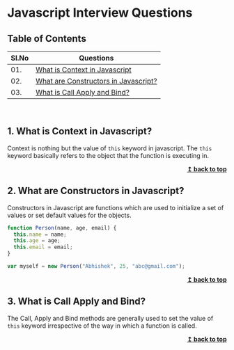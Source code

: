 # Javascript Interview Questions

## Table of Contents

| Sl.No | Questions                                                                      |
| ----- | ------------------------------------------------------------------------------ |
| 01.   | [What is Context in Javascript](#what-is-context-in-javascipt)               |
| 02.   | [What are Constructors in Javascript?](#what-are-constructors-in-javascript) |
| 03.   | [What is Call Apply and Bind?](#what-is-call-apply-and-bind)                 |

<br/>

## 1. What is Context in Javascript?

Context is nothing but the value of `this` keyword in javascript. The `this` keyword basically refers to the object that the function is executing in.

<div align="right">
    <b><a href="#">↥ back to top</a></b>
</div>

## 2. What are Constructors in Javascript?

Constructors in Javascript are functions which are used to initialize a set of values or set default values for the objects.

```js
function Person(name, age, email) {
  this.name = name;
  this.age = age;
  this.email = email;
}

var myself = new Person("Abhishek", 25, "abc@gmail.com");
```

<div align="right">
    <b><a href="#">↥ back to top</a></b>
</div>

## 3. What is Call Apply and Bind?

The Call, Apply and Bind methods are generally used to set the value of `this` keyword irrespective of the way in which a function is called.

<div align="right">
    <b><a href="#">↥ back to top</a></b>
</div>
